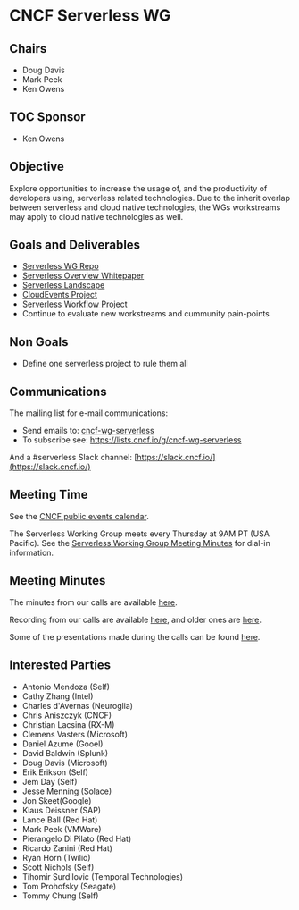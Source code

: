# CNCF Serverless WG

## Chairs

* Doug Davis
* Mark Peek
* Ken Owens

## TOC Sponsor

* Ken Owens

## Objective

Explore opportunities to increase the usage of, and the productivity
of developers using, serverless related technologies. Due to the inherit
overlap between serverless and cloud native technologies, the WGs workstreams
may apply to cloud native technologies as well.

## Goals and Deliverables

* [Serverless WG Repo](https://github.com/cncf/wg-serverless)
* [Serverless Overview Whitepaper](https://github.com/cncf/wg-serverless#serverless-overview-whitepaper)
* [Serverless Landscape](https://github.com/cncf/wg-serverless#landscape)
* [CloudEvents Project](https://cloudevents.io/)
* [Serverless Workflow Project](https://serverlessworkflow.io/)
* Continue to evaluate new workstreams and cummunity pain-points

## Non Goals

* Define one serverless project to rule them all

## Communications

The mailing list for e-mail communications:
- Send emails to: [cncf-wg-serverless](mailto:cncf-wg-serverless@lists.cncf.io)
- To subscribe see: https://lists.cncf.io/g/cncf-wg-serverless

And a #serverless Slack channel:
[https://slack.cncf.io/](https://slack.cncf.io/)

## Meeting Time

See the [CNCF public events calendar](https://www.cncf.io/community/calendar/).

The Serverless Working Group meets every Thursday at 9AM PT (USA Pacific).
See the [Serverless Working Group Meeting Minutes](https://docs.google.com/document/d/1OVF68rpuPK5shIHILK9JOqlZBbfe91RNzQ7u_P7YCDE/edit#) for dial-in
information.

## Meeting Minutes

The minutes from our calls are available
[here](https://docs.google.com/document/d/1OVF68rpuPK5shIHILK9JOqlZBbfe91RNzQ7u_P7YCDE/edit#).

Recording from our calls are available
[here](https://www.youtube.com/channel/UC70hQml92GsoNgnB-CKNEXg/videos), and
older ones are
[here](https://www.youtube.com/playlist?list=PLj6h78yzYM2Ph7YoBIgsZNW_RGJvNlFOt).

Some of the presentations made during the calls can be found
[here](presentations).

## Interested Parties

* Antonio Mendoza (Self)
* Cathy Zhang (Intel)
* Charles d'Avernas (Neuroglia)
* Chris Aniszczyk (CNCF)
* Christian Lacsina (RX-M)
* Clemens Vasters (Microsoft)
* Daniel Azume (Gooel)
* David Baldwin (Splunk)
* Doug Davis (Microsoft)
* Erik Erikson (Self)
* Jem Day (Self)
* Jesse Menning (Solace)
* Jon Skeet(Google)
* Klaus Deissner (SAP)
* Lance Ball (Red Hat)
* Mark Peek (VMWare)
* Pierangelo Di Pilato (Red Hat)
* Ricardo Zanini (Red Hat)
* Ryan Horn (Twilio)
* Scott Nichols (Self)
* Tihomir Surdilovic (Temporal Technologies)
* Tom Prohofsky (Seagate)
* Tommy Chung (Self)

